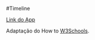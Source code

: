 #Timeline

[Link do App](https://thiagokj.github.io/Timeline/)

Adaptação do How to [W3Schools](https://www.w3schools.com/howto/howto_css_timeline.asp).
